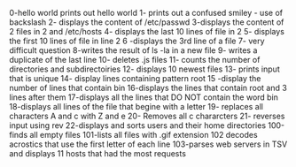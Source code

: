 0-hello world prints out hello world
1- prints out a confused smiley - use of backslash
2- displays the content of /etc/passwd
3-displays the content of 2 files in  2 and /etc/hosts
4- displays the last 10 lines of file in 2
5- displays the first 10 lines of file in line 2
6 -displays the 3rd line of a file
7- very difficult question
8-writes the result of ls -la in a new file
9- writes a duplicate of the last line
10- deletes .js files 
11- counts the number of directories and subdirectoiries
12- displays 10 newest files
13- prints input that is unique
14- display lines containing pattern root
15 -display the number of lines that contain bin
16-displays the lines that contain root and 3 lines after them
17-displays all the lines that DO NOT contain the word bin
18-displays all lines of the file that begine with a letter
19- replaces all characters A and c with Z and e
20- Removes all c chararcters
21- reverses input using rev
22-displays and sorts users and their home directories
100-finds all empty files
101-lists all files with .gif extension
102 decodes acrostics that use the first letter of each line
103-parses web servers in TSV and displays 11 hosts that had the most requests
